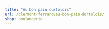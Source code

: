 ```yaml
---
title: "Au bon pain durtolois"
url: /clermont-ferrand/au-bon-pain-durtolois/
shop: boulangerie
---
```

